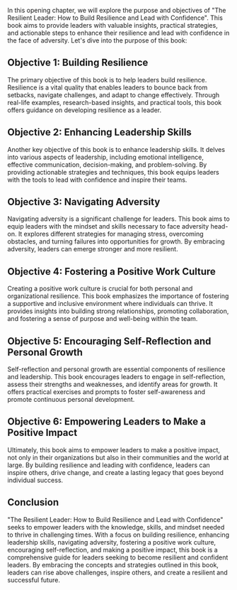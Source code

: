 
In this opening chapter, we will explore the purpose and objectives of "The Resilient Leader: How to Build Resilience and Lead with Confidence". This book aims to provide leaders with valuable insights, practical strategies, and actionable steps to enhance their resilience and lead with confidence in the face of adversity. Let's dive into the purpose of this book:

**Objective 1: Building Resilience**
------------------------------------

The primary objective of this book is to help leaders build resilience. Resilience is a vital quality that enables leaders to bounce back from setbacks, navigate challenges, and adapt to change effectively. Through real-life examples, research-based insights, and practical tools, this book offers guidance on developing resilience as a leader.

**Objective 2: Enhancing Leadership Skills**
--------------------------------------------

Another key objective of this book is to enhance leadership skills. It delves into various aspects of leadership, including emotional intelligence, effective communication, decision-making, and problem-solving. By providing actionable strategies and techniques, this book equips leaders with the tools to lead with confidence and inspire their teams.

**Objective 3: Navigating Adversity**
-------------------------------------

Navigating adversity is a significant challenge for leaders. This book aims to equip leaders with the mindset and skills necessary to face adversity head-on. It explores different strategies for managing stress, overcoming obstacles, and turning failures into opportunities for growth. By embracing adversity, leaders can emerge stronger and more resilient.

**Objective 4: Fostering a Positive Work Culture**
--------------------------------------------------

Creating a positive work culture is crucial for both personal and organizational resilience. This book emphasizes the importance of fostering a supportive and inclusive environment where individuals can thrive. It provides insights into building strong relationships, promoting collaboration, and fostering a sense of purpose and well-being within the team.

**Objective 5: Encouraging Self-Reflection and Personal Growth**
----------------------------------------------------------------

Self-reflection and personal growth are essential components of resilience and leadership. This book encourages leaders to engage in self-reflection, assess their strengths and weaknesses, and identify areas for growth. It offers practical exercises and prompts to foster self-awareness and promote continuous personal development.

**Objective 6: Empowering Leaders to Make a Positive Impact**
-------------------------------------------------------------

Ultimately, this book aims to empower leaders to make a positive impact, not only in their organizations but also in their communities and the world at large. By building resilience and leading with confidence, leaders can inspire others, drive change, and create a lasting legacy that goes beyond individual success.

Conclusion
----------

"The Resilient Leader: How to Build Resilience and Lead with Confidence" seeks to empower leaders with the knowledge, skills, and mindset needed to thrive in challenging times. With a focus on building resilience, enhancing leadership skills, navigating adversity, fostering a positive work culture, encouraging self-reflection, and making a positive impact, this book is a comprehensive guide for leaders seeking to become resilient and confident leaders. By embracing the concepts and strategies outlined in this book, leaders can rise above challenges, inspire others, and create a resilient and successful future.
